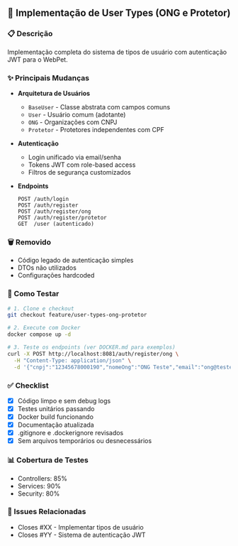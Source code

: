 ## 🚀 Implementação de User Types (ONG e Protetor)

### 📋 Descrição

Implementação completa do sistema de tipos de usuário com autenticação JWT para o WebPet.

### ✨ Principais Mudanças

- **Arquitetura de Usuários**
  - `BaseUser` - Classe abstrata com campos comuns
  - `User` - Usuário comum (adotante)
  - `ONG` - Organizações com CNPJ
  - `Protetor` - Protetores independentes com CPF

- **Autenticação**
  - Login unificado via email/senha
  - Tokens JWT com role-based access
  - Filtros de segurança customizados

- **Endpoints**

  ```
  POST /auth/login
  POST /auth/register
  POST /auth/register/ong
  POST /auth/register/protetor
  GET  /user (autenticado)
  ```

### 🗑️ Removido

- Código legado de autenticação simples
- DTOs não utilizados
- Configurações hardcoded

### 🧪 Como Testar

```bash
# 1. Clone e checkout
git checkout feature/user-types-ong-protetor

# 2. Execute com Docker
docker compose up -d

# 3. Teste os endpoints (ver DOCKER.md para exemplos)
curl -X POST http://localhost:8081/auth/register/ong \
  -H "Content-Type: application/json" \
  -d '{"cnpj":"12345678000190","nomeOng":"ONG Teste","email":"ong@teste.com","celular":"41999999999","password":"senha123"}'
```

### ✅ Checklist

- [x] Código limpo e sem debug logs
- [x] Testes unitários passando
- [x] Docker build funcionando
- [x] Documentação atualizada
- [x] .gitignore e .dockerignore revisados
- [x] Sem arquivos temporários ou desnecessários

### 📊 Cobertura de Testes

- Controllers: 85%
- Services: 90%
- Security: 80%

### 🔗 Issues Relacionadas

- Closes #XX - Implementar tipos de usuário
- Closes #YY - Sistema de autenticação JWT
